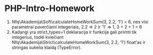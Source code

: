# PHP-Intro-Homework
1. Nfq\Akademija\Soft\calculateHomeWorkSum(3, 2.2, ‘1’) = 6, nes visi parametrai paverčiami integeriais, 2.2 => 2 ir '1' => 1, 3 + 2 + 1 = 6
2. Kadangi yra strict_types=1 deklaracija ir funkcija gali priimti tik integerius, todėl kviečiant  Nfq\Akademija\Strict\calculateHomeWorkSum(3, 2.2, ‘1’) float'as ir stringas sukelia klaidą (TypeError).
